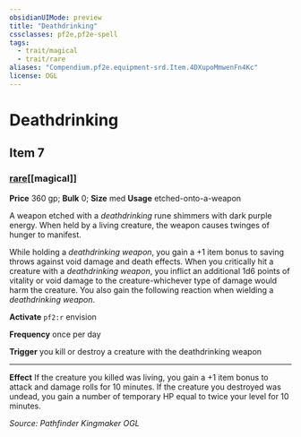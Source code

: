 ```yaml
---
obsidianUIMode: preview
title: "Deathdrinking"
cssclasses: pf2e,pf2e-spell
tags:
  - trait/magical
  - trait/rare
aliases: "Compendium.pf2e.equipment-srd.Item.4DXupoMmwenFn4Kc"
license: OGL
---
```

# Deathdrinking
## Item 7
### [rare](rare "Rare Rarity Trait")[[magical]]


**Price** 360 gp; 
**Bulk** 0; **Size** med
**Usage** etched-onto-a-weapon

A weapon etched with a _deathdrinking_ rune shimmers with dark purple energy. When held by a living creature, the weapon causes twinges of hunger to manifest.

While holding a _deathdrinking weapon_, you gain a +1 item bonus to saving throws against void damage and death effects. When you critically hit a creature with a _deathdrinking weapon_, you inflict an additional 1d6 points of vitality or void damage to the creature-whichever type of damage would harm the creature. You also gain the following reaction when wielding a _deathdrinking weapon_.

**Activate** `pf2:r` envision

**Frequency** once per day

**Trigger** you kill or destroy a creature with the deathdrinking weapon

* * *

**Effect** If the creature you killed was living, you gain a +1 item bonus to attack and damage rolls for 10 minutes. If the creature you destroyed was undead, you gain a number of temporary HP equal to twice your level for 10 minutes.

*Source: Pathfinder Kingmaker*
*OGL*